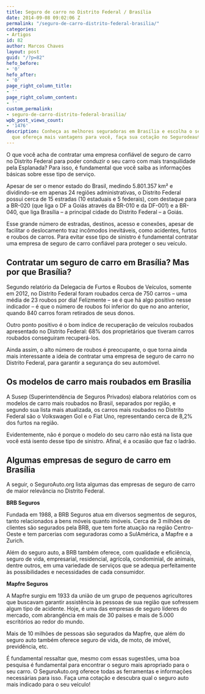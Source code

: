 ```yaml
---
title: Seguro de carro no Distrito Federal / Brasília
date: 2014-09-08 09:02:06 Z
permalink: "/seguro-de-carro-distrito-federal-brasilia/"
categories:
- Artigos
id: 82
author: Marcos Chaves
layout: post
guid: "/?p=82"
hefo_before:
- '0'
hefo_after:
- '0'
page_right_column_title:
- ''
page_right_column_content:
- ''
custom_permalink:
- seguro-de-carro-distrito-federal-brasilia/
wpb_post_views_count:
- '1476'
description: Conheça as melhores seguradoras em Brasília e escolha o seguro de carro
  que ofereça mais vantagens para você, faça sua cotação no Segurodeautomovel.org
---
```


O que você acha de contratar uma empresa confiável de seguro de carro no Distrito Federal para poder conduzir o seu carro com mais tranquilidade pela Esplanada? Para isso, é fundamental que você saiba as informações básicas sobre esse tipo de serviço.

Apesar de ser o menor estado do Brasil, medindo 5.801.357 km² e dividindo-se em apenas 24 regiões administrativas, o Distrito Federal possui cerca de 15 estradas (10 estaduais e 5 federais), com destaque para a BR-020 (que liga o DF a Goiás através da BR-010 e da DF-001) e a BR-040, que liga Brasília – a principal cidade do Distrito Federal – a Goiás.

Esse grande número de estradas, destinos, acesso e conexões, apesar de facilitar o deslocamento traz incômodos inevitáveis, como acidentes, furtos e roubos de carros. Para evitar esse tipo de sinistro é fundamental contratar uma empresa de seguro de carro confiável para proteger o seu veículo.

## Contratar um seguro de carro em Brasília? Mas por que Brasília?

Segundo relatório da Delegacia de Furtos e Roubos de Veículos, somente em 2012, no Distrito Federal foram roubados cerca de 750 carros – uma média de 23 roubos por dia! Felizmente – se é que há algo positivo nesse indicador – é que o número de roubos foi inferior do que no ano anterior, quando 840 carros foram retirados de seus donos.

Outro ponto positivo é o bom índice de recuperação de veículos roubados apresentado no Distrito Federal: 68% dos proprietários que tiveram carros roubados conseguiram recuperá-los.

Ainda assim, o alto número de roubos é preocupante, o que torna ainda mais interessante a ideia de contratar uma empresa de seguro de carro no Distrito Federal, para garantir a segurança do seu automóvel.

## Os modelos de carro mais roubados em Brasília

A Susep (Superintendência de Seguros Privados) elabora relatórios com os modelos de carro mais roubados no Brasil, separados por região, e segundo sua lista mais atualizada, os carros mais roubados no Distrito Federal são o Volkswagen Gol e o Fiat Uno, representando cerca de 8,2% dos furtos na região.

Evidentemente, não é porque o modelo do seu carro não está na lista que você está isento desse tipo de sinistro. Afinal, é a ocasião que faz o ladrão.

## Algumas empresas de seguro de carro em Brasília

A seguir, o SeguroAuto.org lista algumas das empresas de seguro de carro de maior relevância no Distrito Federal.

**BRB Seguros**
  
Fundada em 1988, a BRB Seguros atua em diversos segmentos de seguros, tanto relacionados a bens móveis quanto imóveis. Cerca de 3 milhões de clientes são segurados pela BRB, que tem forte atuação na região Centro-Oeste e tem parcerias com seguradoras como a SulAmérica, a Mapfre e a Zurich.

Além do seguro auto, a BRB também oferece, com qualidade e eficiência, seguro de vida, empresarial, residencial, agrícola, condominial, de animais, dentre outros, em uma variedade de serviços que se adequa perfeitamente às possibilidades e necessidades de cada consumidor.

**Mapfre Seguros**
  
A Mapfre surgiu em 1933 da união de um grupo de pequenos agricultores que buscavam garantir assistência às pessoas de sua região que sofressem algum tipo de acidente. Hoje, é uma das empresas de seguro líderes do mercado, com abrangência em mais de 30 países e mais de 5.000 escritórios ao redor do mundo.

Mais de 10 milhões de pessoas são segurados da Mapfre, que além do seguro auto também oferece seguro de vida, de moto, de imóvel, previdência, etc.

É fundamental ressaltar que, mesmo com essas sugestões, uma boa pesquisa é fundamental para encontrar o seguro mais apropriado para o seu carro. O SeguroAuto.org oferece todas as ferramentas e informações necessárias para isso. Faça uma cotação e descubra qual o seguro auto mais indicado para o seu veículo!